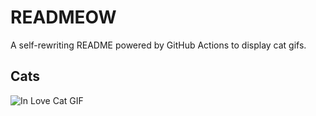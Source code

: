 # READMEOW

A self-rewriting README powered by GitHub Actions to display cat gifs.

## Cats

![In Love Cat GIF](https://media1.giphy.com/media/MDJ9IbxxvDUQM/200.gif?cid=9acd02daguf0orhi5vcmrj2gf4xgo7gvggq0otx2rnnxl840&ep=v1_gifs_search&rid=200.gif&ct=g)
